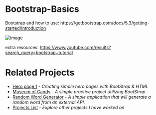 # Bootstrap-Basics

Bootstrap and how to use: https://getbootstrap.com/docs/5.3/getting-started/introduction

![image](https://github.com/user-attachments/assets/ed266604-3ab2-4925-8b85-27c70202b066)

extra resources: https://www.youtube.com/results?search_query=bootstrap+tutorial

# Related Projects
-  [Hero page 1](https://github.com/TylrPopcorn/Hero-Page-1) - *Creating simple hero pages with BootStrap & HTML*
-  [Museum of Candy](https://github.com/TylrPopcorn/Museum-of-Candy) - *A simple practice project utilizing BootStrap*
-  [Random Word Generator](https://github.com/TylrPopcorn/Random-Word-Generator) - *A simple application that will generate a random word from an external API.*
-  [Projects List](https://github.com/TylrPopcorn/Projects-List) - *Explore other projects I have worked on*
